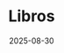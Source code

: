 ﻿---
title: "Libros"
date: 2025-08-30
draft: false
---

<section class="libros-page">
  <div class="libros-grid">
    <!-- tus .libro-card acá -->
  </div>
</section>

